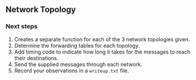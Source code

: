 ## Network Topology


### Next steps
1. Creates a separate function for each of the 3 network topologies given.
2. Determine the forwarding tables for each topology.
3. Add timing code to indicate how long it takes for the messages to reach their destinations.
4. Send the supplied messages through each network.
5. Record your observations in a `writeup.txt` file.
